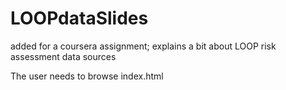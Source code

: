 LOOPdataSlides
==============

added for a coursera assignment; explains a bit about LOOP risk assessment data sources

The user needs to browse index.html
